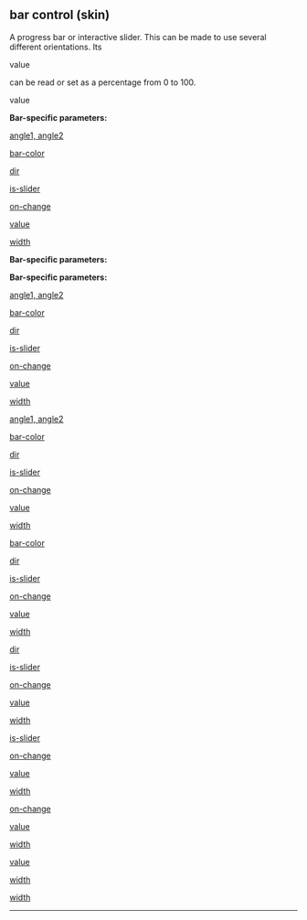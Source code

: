 

 bar control (skin)
--------------------



 A progress bar or interactive slider. This can be made to use several different orientations. Its
 
 value
 
 can be read or set as a percentage from 0 to 100.




 value



**Bar-specific parameters:** 


[angle1, angle2](#/{skin}/param/angle) 

[bar-color](#/{skin}/param/bar-color) 

[dir](#/{skin}/param/dir) 

[is-slider](#/{skin}/param/is-slider) 

[on-change](#/{skin}/param/bar-color) 

[value](#/{skin}/param/value) 

[width](#/{skin}/param/width) 









**Bar-specific parameters:** 

**Bar-specific parameters:**

[angle1, angle2](#/{skin}/param/angle) 

[bar-color](#/{skin}/param/bar-color) 

[dir](#/{skin}/param/dir) 

[is-slider](#/{skin}/param/is-slider) 

[on-change](#/{skin}/param/bar-color) 

[value](#/{skin}/param/value) 

[width](#/{skin}/param/width) 







[angle1, angle2](#/{skin}/param/angle)

[bar-color](#/{skin}/param/bar-color) 

[dir](#/{skin}/param/dir) 

[is-slider](#/{skin}/param/is-slider) 

[on-change](#/{skin}/param/bar-color) 

[value](#/{skin}/param/value) 

[width](#/{skin}/param/width) 






[bar-color](#/{skin}/param/bar-color)

[dir](#/{skin}/param/dir) 

[is-slider](#/{skin}/param/is-slider) 

[on-change](#/{skin}/param/bar-color) 

[value](#/{skin}/param/value) 

[width](#/{skin}/param/width) 





[dir](#/{skin}/param/dir)

[is-slider](#/{skin}/param/is-slider) 

[on-change](#/{skin}/param/bar-color) 

[value](#/{skin}/param/value) 

[width](#/{skin}/param/width) 




[is-slider](#/{skin}/param/is-slider)

[on-change](#/{skin}/param/bar-color) 

[value](#/{skin}/param/value) 

[width](#/{skin}/param/width) 



[on-change](#/{skin}/param/bar-color)

[value](#/{skin}/param/value) 

[width](#/{skin}/param/width) 


[value](#/{skin}/param/value)

[width](#/{skin}/param/width) 

[width](#/{skin}/param/width)


---


